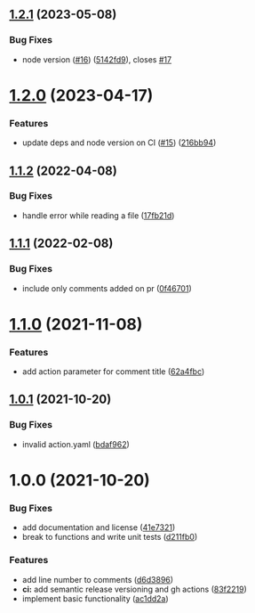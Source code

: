## [1.2.1](https://github.com/gkampitakis/github-action-todo-commenter/compare/v1.2.0...v1.2.1) (2023-05-08)


### Bug Fixes

* node version ([#16](https://github.com/gkampitakis/github-action-todo-commenter/issues/16)) ([5142fd9](https://github.com/gkampitakis/github-action-todo-commenter/commit/5142fd92028a016b06b9070d2978e181b23a966d)), closes [#17](https://github.com/gkampitakis/github-action-todo-commenter/issues/17)

# [1.2.0](https://github.com/gkampitakis/github-action-todo-commenter/compare/v1.1.2...v1.2.0) (2023-04-17)


### Features

* update deps and node version on CI ([#15](https://github.com/gkampitakis/github-action-todo-commenter/issues/15)) ([216bb94](https://github.com/gkampitakis/github-action-todo-commenter/commit/216bb9448046cf2f0ba41ddf4659c4a53ceefbf9))

## [1.1.2](https://github.com/gkampitakis/github-action-todo-commenter/compare/v1.1.1...v1.1.2) (2022-04-08)


### Bug Fixes

* handle error while reading a file ([17fb21d](https://github.com/gkampitakis/github-action-todo-commenter/commit/17fb21d196922cc432c908fae25ad326a8020a43))

## [1.1.1](https://github.com/gkampitakis/github-action-todo-commenter/compare/v1.1.0...v1.1.1) (2022-02-08)


### Bug Fixes

* include only comments added on pr ([0f46701](https://github.com/gkampitakis/github-action-todo-commenter/commit/0f46701a5bf3fb797993fc93661056c79bde79e9))

# [1.1.0](https://github.com/gkampitakis/github-action-todo-commenter/compare/v1.0.1...v1.1.0) (2021-11-08)


### Features

* add action parameter for comment title ([62a4fbc](https://github.com/gkampitakis/github-action-todo-commenter/commit/62a4fbc67ad44824246b4f605857082c7f4719a2))

## [1.0.1](https://github.com/gkampitakis/github-action-todo-commenter/compare/v1.0.0...v1.0.1) (2021-10-20)


### Bug Fixes

* invalid action.yaml ([bdaf962](https://github.com/gkampitakis/github-action-todo-commenter/commit/bdaf962e0a05fa7ee9580555dee9af0b533fdf11))

# 1.0.0 (2021-10-20)


### Bug Fixes

* add documentation and license ([41e7321](https://github.com/gkampitakis/github-action-todo-commenter/commit/41e73219e9fd9528aa54909be48765d48bae1d09))
* break to functions and write unit tests ([d211fb0](https://github.com/gkampitakis/github-action-todo-commenter/commit/d211fb001b93762b10278ce4f66bccf39f2b2a8f))


### Features

* add line number to comments ([d6d3896](https://github.com/gkampitakis/github-action-todo-commenter/commit/d6d38962734f74cef9a53163200b33a3eaebb03f))
* **ci:** add semantic release versioning and gh actions ([83f2219](https://github.com/gkampitakis/github-action-todo-commenter/commit/83f2219f4d3e65ccb438929a6dd31b07ccfc9b20))
* implement basic functionality ([ac1dd2a](https://github.com/gkampitakis/github-action-todo-commenter/commit/ac1dd2a7f9d5342838ef692b82c4f340024a5b26))
